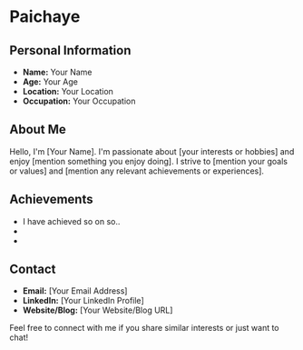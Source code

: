 # Paichaye

## Personal Information
- **Name:** Your Name
- **Age:** Your Age
- **Location:** Your Location
- **Occupation:** Your Occupation

## About Me
Hello, I'm [Your Name]. I'm passionate about [your interests or hobbies] and enjoy [mention something you enjoy doing]. I strive to [mention your goals or values] and [mention any relevant achievements or experiences]. 

## Achievements
- I have achieved so on so..
-
-

## Contact
- **Email:** [Your Email Address]
- **LinkedIn:** [Your LinkedIn Profile]
- **Website/Blog:** [Your Website/Blog URL]

Feel free to connect with me if you share similar interests or just want to chat!
